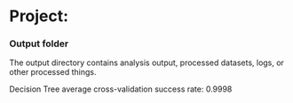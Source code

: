 # Project: 
### Output folder

The output directory contains analysis output, processed datasets, logs, or other processed things.

Decision Tree average cross-validation success rate: 0.9998

